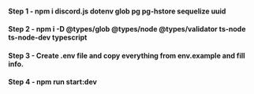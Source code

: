 #### Step 1 - npm i discord.js dotenv glob pg pg-hstore sequelize uuid

#### Step 2 - npm i -D @types/glob @types/node @types/validator ts-node ts-node-dev typescript

#### Step 3 - Create .env file and copy everything from env.example and fill info.

#### Step 4 - npm run start:dev
